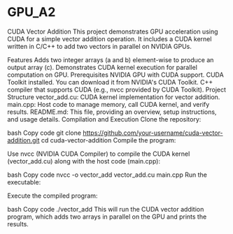 # GPU_A2

CUDA Vector Addition
This project demonstrates GPU acceleration using CUDA for a simple vector addition operation. It includes a CUDA kernel written in C/C++ to add two vectors in parallel on NVIDIA GPUs.

Features
Adds two integer arrays (a and b) element-wise to produce an output array (c).
Demonstrates CUDA kernel execution for parallel computation on GPU.
Prerequisites
NVIDIA GPU with CUDA support.
CUDA Toolkit installed. You can download it from NVIDIA's CUDA Toolkit.
C++ compiler that supports CUDA (e.g., nvcc provided by CUDA Toolkit).
Project Structure
vector_add.cu: CUDA kernel implementation for vector addition.
main.cpp: Host code to manage memory, call CUDA kernel, and verify results.
README.md: This file, providing an overview, setup instructions, and usage details.
Compilation and Execution
Clone the repository:

bash
Copy code
git clone https://github.com/your-username/cuda-vector-addition.git
cd cuda-vector-addition
Compile the program:

Use nvcc (NVIDIA CUDA Compiler) to compile the CUDA kernel (vector_add.cu) along with the host code (main.cpp):

bash
Copy code
nvcc -o vector_add vector_add.cu main.cpp
Run the executable:

Execute the compiled program:

bash
Copy code
./vector_add
This will run the CUDA vector addition program, which adds two arrays in parallel on the GPU and prints the results.
